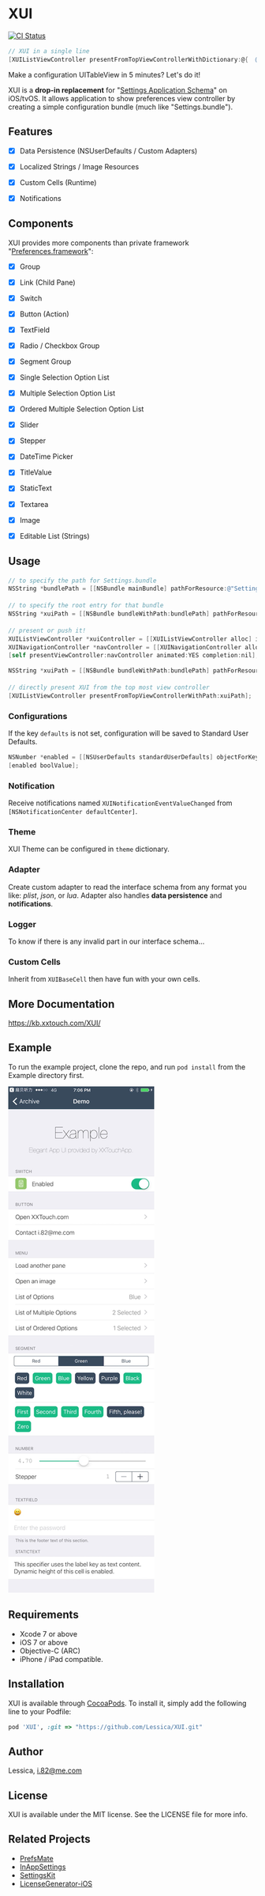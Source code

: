 # XUI

[![CI Status](http://img.shields.io/travis/Lessica/XUI.svg?style=flat)](https://travis-ci.org/Lessica/XUI)

```objective-c
// XUI in a single line
[XUIListViewController presentFromTopViewControllerWithDictionary:@{  @"items": { @"default": @YES, @"label": @"Feature", @"cell": @"Switch", @"key": @"switch1" } }];
```

Make a configuration UITableView in 5 minutes? Let's do it!

XUI is a **drop-in replacement** for "[Settings Application Schema](https://developer.apple.com/library/content/documentation/PreferenceSettings/Conceptual/SettingsApplicationSchemaReference/Introduction/Introduction.html#//apple_ref/doc/uid/TP40007005-SW1)" on iOS/tvOS. It allows application to show preferences view controller by creating a simple configuration bundle (much like "Settings.bundle").


## Features

- [x] Data Persistence (NSUserDefaults / Custom Adapters)
- [x] Localized Strings / Image Resources
- [x] Custom Cells (Runtime)
- [x] Notifications


## Components

XUI provides more components than private framework "[Preferences.framework](http://iphonedevwiki.net/index.php/Preferences.framework)":

- [x] Group
- [x] Link (Child Pane)
- [x] Switch
- [x] Button (Action)
- [x] TextField
- [x] Radio / Checkbox Group
- [x] Segment Group
- [x] Single Selection Option List
- [x] Multiple Selection Option List
- [x] Ordered Multiple Selection Option List
- [x] Slider
- [x] Stepper
- [x] DateTime Picker
- [x] TitleValue
- [x] StaticText
- [x] Textarea
- [x] Image
- [x] Editable List (Strings)


## Usage


```objective-c
// to specify the path for Settings.bundle
NSString *bundlePath = [[NSBundle mainBundle] pathForResource:@"Settings" ofType:@"bundle"];

// to specify the root entry for that bundle
NSString *xuiPath = [[NSBundle bundleWithPath:bundlePath] pathForResource:@"Root" ofType:@"plist"];

// present or push it!
XUIListViewController *xuiController = [[XUIListViewController alloc] initWithPath:xuiPath withBundlePath:bundlePath];
XUINavigationController *navController = [[XUINavigationController alloc] initWithRootViewController:xuiController];
[self presentViewController:navController animated:YES completion:nil];
```


```objective-c
NSString *xuiPath = [[NSBundle bundleWithPath:bundlePath] pathForResource:@"Root" ofType:@"plist"];

// directly present XUI from the top most view controller
[XUIListViewController presentFromTopViewControllerWithPath:xuiPath];
```


### Configurations

If the key ```defaults``` is not set, configuration will be saved to Standard User Defaults.

```objective-c
NSNumber *enabled = [[NSUserDefaults standardUserDefaults] objectForKey:@"enabled"];
[enabled boolValue];
```


### Notification

Receive notifications named ```XUINotificationEventValueChanged``` from ```[NSNotificationCenter defaultCenter]```.


### Theme

XUI Theme can be configured in ```theme``` dictionary.


### Adapter

Create custom adapter to read the interface schema from any format you like: *plist*, *json*, or *lua*. Adapter also handles **data persistence** and **notifications**.


### Logger

To know if there is any invalid part in our interface schema...


### Custom Cells

Inherit from ```XUIBaseCell``` then have fun with your own cells.


## More Documentation

https://kb.xxtouch.com/XUI/


## Example

To run the example project, clone the repo, and run `pod install` from the Example directory first.

![Demo](https://raw.githubusercontent.com/Lessica/XUI/master/Design/IMG_0716.jpg)


## Requirements

- Xcode 7 or above
- iOS 7 or above
- Objective-C (ARC)
- iPhone / iPad compatible.


## Installation

XUI is available through [CocoaPods](http://cocoapods.org). To install
it, simply add the following line to your Podfile:

```ruby
pod 'XUI', :git => "https://github.com/Lessica/XUI.git"
```


## Author

Lessica, i.82@me.com


## License

XUI is available under the MIT license. See the LICENSE file for more info.


## Related Projects

- [PrefsMate](https://github.com/caiyue1993/PrefsMate)
- [InAppSettings](https://github.com/kgn/InAppSettings)
- [SettingsKit](https://github.com/mlnlover11/SettingsKit)
- [LicenseGenerator-iOS](https://github.com/carloe/LicenseGenerator-iOS)


